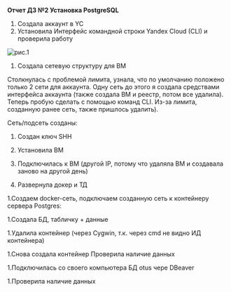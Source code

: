 **Отчет ДЗ №2 Установка PostgreSQL**  
  

1.	Создала аккаунт в YC
1.	Установила Интерфейс командной строки Yandex Cloud (CLI) и проверила работу

![рис.1](https://github.com/tulenevak/otus-PostgreSQL-2024-03-tuleneva/tree/main/HW02%20-%20docker/image/im1.jpg)


1.	Создала сетевую структуру для ВМ 

Столкнулась с проблемой лимита, узнала, что по умолчанию положено только 2 сети для аккаунта. Одну сеть до этого я создала средствами интерфейса аккаунта (также создала ВМ и реестр, потом все удалила). Теперь пробую сделать с помощью команд CLI. Из-за лимита, созданную ранее сеть, также пришлось удалить).
 

Сеть/подсеть созданы:
 

1.	Создан ключ SHH
 

1.	Установила ВМ
 

1.	Подключилась к ВМ (другой IP, потому что удаляла ВМ и создавала заново на другой день)
 

1.	Развернула докер и ТД
 
1.Создаем docker-сеть, подключаем созданную сеть к контейнеру сервера Postgres:

 

1.Создала БД, табличку + данные
 
1.Удалила контейнер (через Cygwin, т.к. через cmd не видно ИД контейнера)
 
1.Снова создала контейнер
Проверила наличие данных
 
1.Подключилась со своего компьютера  БД otus чере DBeaver
 

1.Проверила наличие данных
 
